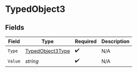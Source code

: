 # TypedObject3


## Fields

| Field                                                       | Type                                                        | Required                                                    | Description                                                 |
| ----------------------------------------------------------- | ----------------------------------------------------------- | ----------------------------------------------------------- | ----------------------------------------------------------- |
| `Type`                                                      | [TypedObject3Type](../../models/shared/typedobject3type.md) | :heavy_check_mark:                                          | N/A                                                         |
| `Value`                                                     | *string*                                                    | :heavy_check_mark:                                          | N/A                                                         |